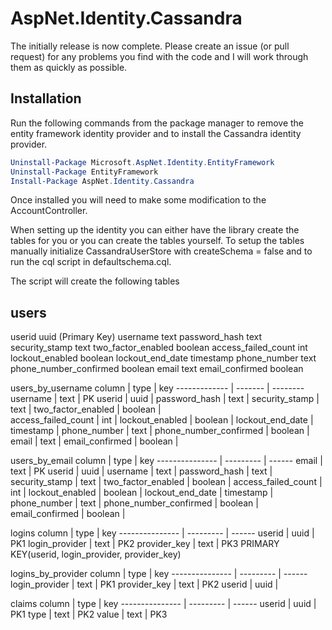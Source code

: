 AspNet.Identity.Cassandra
=========================
The initially release is now complete.  Please create an issue (or pull request) for any problems you find with the code and I will work through them as quickly as possible.  

## Installation ##
Run the following commands from the package manager to remove the entity framework identity provider and to install the Cassandra identity provider.

```PowerShell
Uninstall-Package Microsoft.AspNet.Identity.EntityFramework
Uninstall-Package EntityFramework
Install-Package AspNet.Identity.Cassandra
```
Once installed you will need to make some modification to the AccountController.


When setting up the identity you can either have the library create the tables for you or you can create the tables yourself.  To setup the tables manually initialize CassandraUserStore with
createSchema = false and to run the cql script in defaultschema.cql.

The script will create the following tables


users 
------------- 
userid uuid  (Primary Key)
username text
password_hash text
security_stamp text
two_factor_enabled boolean
access_failed_count int
lockout_enabled boolean
lockout_end_date timestamp
phone_number text
phone_number_confirmed boolean
email text
email_confirmed boolean

users_by_username
column        	| type    	| key 
------------- 	| ------- 	| --------
username      	| text		| PK
userid 			| uuid		|
password_hash 	| text		|
security_stamp	| text		|
two_factor_enabled	| boolean	|	
access_failed_count	| int	|
lockout_enabled	| boolean	|
lockout_end_date	| timestamp	|
phone_number	| text		|
phone_number_confirmed	| boolean	|
email			| text	|
email_confirmed	| boolean	|


users_by_email 
column			| type		| key
---------------	| ---------	| ------
email 			| text		| PK
userid 			| uuid		|
username 		| text		|
password_hash 	| text		|
security_stamp 	| text		|
two_factor_enabled	| boolean	|
access_failed_count	| int	|
lockout_enabled	| boolean	|
lockout_end_date	| timestamp |
phone_number	| text		|
phone_number_confirmed	| boolean	|
email_confirmed	| boolean	|


logins 
column			| type		| key
---------------	| ---------	| ------
userid	| uuid	| PK1
login_provider	| text	| PK2
provider_key 	| text | PK3
    PRIMARY KEY(userid, login_provider, provider_key)


logins_by_provider 
column			| type		| key
---------------	| ---------	| ------
login_provider 	| text	| PK1
provider_key 	| text	| PK2
userid 			| uuid 	|


claims 
column			| type		| key
---------------	| ---------	| ------
userid			| uuid		| PK1
type 			| text		| PK2
value 			| text		| PK3

 
